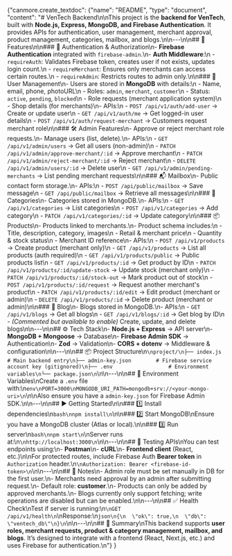 {"canmore.create\_textdoc": {"name": "README", "type": "document", "content": "# VenTech Backend\n\nThis project is the **backend for VenTech**, built with **Node.js, Express, MongoDB, and Firebase Authentication**. It provides APIs for authentication, user management, merchant approval, product management, categories, mailbox, and blogs.\n\n---\n\n## 🚀 Features\n\n### 🔐 Authentication & Authorization\n- **Firebase Authentication** integrated with `firebase-admin`.\n- **Auth Middleware**:\n  - `requireAuth`: Validates Firebase token, creates user if not exists, updates login count.\n  - `requireMerchant`: Ensures only merchants can access certain routes.\n  - `requireAdmin`: Restricts routes to admin only.\n\n### 👤 User Management\n- Users are stored in **MongoDB** with details:\n  - Name, email, phone, photoURL\n  - Roles: `admin`, `merchant`, `customer`\n  - Status: `active`, `pending`, `blocked`\n  - Role requests (merchant application system)\n  - Shop details (for merchants)\n- APIs:\n  - `POST /api/v1/auth/add-user` → Create or update user\n  - `GET /api/v1/auth/me` → Get logged-in user details\n  - `POST /api/v1/auth/request-merchant` → Customers request merchant role\n\n### 🛠 Admin Features\n- Approve or reject merchant role requests.\n- Manage users (list, delete).\n- APIs:\n  - `GET /api/v1/admin/users` → Get all users (non-admin)\n  - `PATCH /api/v1/admin/approve-merchant/:id` → Approve merchant\n  - `PATCH /api/v1/admin/reject-merchant/:id` → Reject merchant\n  - `DELETE /api/v1/admin/users/:id` → Delete user\n  - `GET /api/v1/admin/pending-merchants` → List pending merchant requests\n\n### 📬 Mailbox\n- Public contact form storage.\n- APIs:\n  - `POST /api/public/mailbox` → Save message\n  - `GET /api/public/mailbox` → Retrieve all messages\n\n### 📂 Categories\n- Categories stored in MongoDB.\n- APIs:\n  - `GET /api/v1/categories` → List categories\n  - `POST /api/v1/categories` → Add category\n  - `PATCH /api/v1/categories/:id` → Update category\n\n### 📦 Products\n- Products linked to merchants.\n- Product schema includes:\n  - Title, description, category, images\n  - Retail & merchant price\n  - Quantity & stock status\n  - Merchant ID reference\n- APIs:\n  - `POST /api/v1/products` → Create product (merchant only)\n  - `GET /api/v1/products` → List all products (auth required)\n  - `GET /api/v1/products/public` → Public products list\n  - `GET /api/v1/products/:id` → Get product by ID\n  - `PATCH /api/v1/products/:id/update-stock` → Update stock (merchant only)\n  - `PATCH /api/v1/products/:id/stock-out` → Mark product out of stock\n  - `POST /api/v1/products/:id/request` → Request another merchant's product\n  - `PATCH /api/v1/products/:id/edit` → Edit product (merchant or admin)\n  - `DELETE /api/v1/products/:id` → Delete product (merchant or admin)\n\n### 📝 Blog\n- Blogs stored in MongoDB.\n- APIs:\n  - `GET /api/v1/blogs` → Get all blogs\n  - `GET /api/v1/blogs/:id` → Get blog by ID\n  - *(Commented but available to enable)* Create, update, and delete blogs\n\n---\n\n## ⚙️ Tech Stack\n- **Node.js + Express** → API server\n- **MongoDB + Mongoose** → Database\n- **Firebase Admin SDK** → Authentication\n- **Zod** → Validation\n- **CORS + dotenv** → Middleware & configuration\n\n---\n\n## 📦 Project Structure\n`\nproject/\n├── index.js              # Main backend entry\n├── admin-key.json        # Firebase service account key (gitignored)\n├── .env                  # Environment variables\n└── package.json\n`\n\n---\n\n## 🔑 Environment Variables\nCreate a `.env` file with:\n`env\nPORT=3000\nMONGODB_URI_PATH=mongodb+srv://<your-mongo-uri>\n`\n\nAlso ensure you have a `admin-key.json` for Firebase Admin SDK.\n\n---\n\n## ▶️ Getting Started\n\n### 1️⃣ Install dependencies\n`bash\nnpm install\n`\n\n### 2️⃣ Start MongoDB\nEnsure you have a MongoDB cluster (Atlas or local).\n\n### 3️⃣ Run server\n`bash\nnpm start\n`\nServer runs at:\n`\nhttp://localhost:3000\n`\n\n---\n\n## 🧪 Testing APIs\nYou can test endpoints using:\n- **Postman**\n- **cURL**\n- **Frontend client** (React, etc.)\n\nFor protected routes, include Firebase Auth **Bearer token** in `Authorization` header.\n`\nAuthorization: Bearer <firebase-id-token>\n`\n\n---\n\n## 📖 Notes\n- Admin role must be set manually in DB for the first user.\n- Merchants need approval by an admin after submitting request.\n- Default role: **customer**.\n- Products can only be added by approved merchants.\n- Blogs currently only support fetching; write operations are disabled but can be enabled.\n\n---\n\n## ✅ Health Check\nTest if server is running:\n`\nGET /api/v1/health\n`\nResponse:\n`json\n{\n  \"ok\": true,\n  \"db\": \"ventech_db\"\n}\n`\n\n---\n\n## 📌 Summary\nThis backend supports **user roles, merchant requests, product & category management, mailbox, and blogs**. It’s designed to integrate with a frontend (React, Next.js, etc.) and uses Firebase for authentication.\n"} }
    